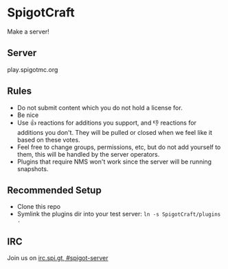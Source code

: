 # SpigotCraft
Make a server!

Server
-----
play.spigotmc.org

Rules
-----
* Do not submit content which you do not hold a license for.
* Be nice
* Use :+1: reactions for additions you support, and :-1: reactions for additions you don't. They will be pulled or closed when we feel like it based on these votes.
* Feel free to change groups, permissions, etc, but do not add yourself to them, this will be handled by the server operators.
* Plugins that require NMS won't work since the server will be running snapshots.

Recommended Setup
-----------------
* Clone this repo
* Symlink the plugins dir into your test server: `ln -s SpigotCraft/plugins .`

IRC
---
Join us on [irc.spi.gt, #spigot-server](https://irc.spi.gt/iris/?nick=&channels=spigot-server)
